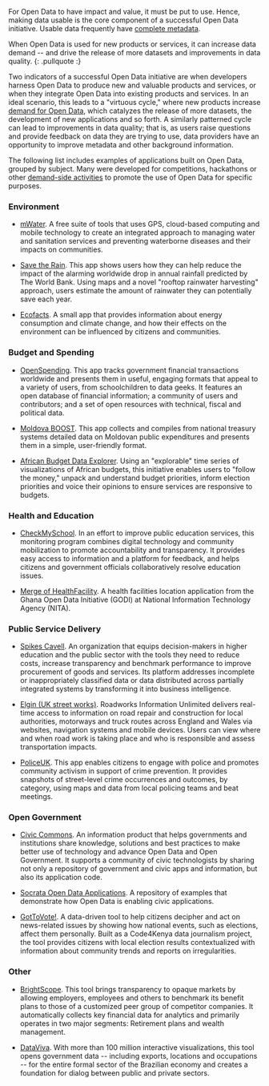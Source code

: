 
For Open Data to have impact and value, it must be put to use. Hence, making data usable is the core component of a
successful Open Data initiative. Usable data frequently have
[complete metadata](supply.html).

When Open Data is used for new products or services, it can increase data demand -- and drive the release of more datasets and improvements in data quality.
{: .pullquote :}

Two indicators of a successful Open Data initiative are when developers harness Open Data to produce new and valuable
products and services, or when they integrate Open Data into existing products and services. In an ideal scenario, this
leads to a "virtuous cycle," where new products increase [demand for Open Data](demand.html), which
catalyzes the release of more datasets, the development of new applications and so forth. A similarly patterned cycle
can lead to improvements in data quality; that is, as users raise questions and provide feedback on data they are trying
to use, data providers have an opportunity to improve metadata and other background information.

The following list includes examples of applications built on Open Data, grouped by subject. Many were developed for
competitions, hackathons or other [demand-side activities](demand.html) to promote the use of Open Data
for specific purposes.

### Environment

* [mWater](http://mwater.co/). A free suite of tools that uses GPS, cloud-based computing and mobile technology to
  create an integrated approach to managing water and sanitation services and preventing waterborne diseases and their
  impacts on communities.

* [Save the Rain](http://save-the-rain.com/SR2/). This app shows users how they can help reduce the impact of the
  alarming worldwide drop in annual rainfall predicted by The World Bank. Using maps and a novel "rooftop rainwater
  harvesting" approach, users estimate the amount of rainwater they can potentially save each year.

* [Ecofacts](http://www.jengibre.com.ar/ecofacts/). A small app that provides information about energy consumption and
  climate change, and how their effects on the environment can be influenced by citizens and communities.

### Budget and Spending

* [OpenSpending](http://www.openspending.org/). This app tracks government financial
  transactions worldwide and presents them in useful, engaging formats that appeal to a variety of users, from schoolchildren to data geeks. It features an open database of financial information; a
  community of users and contributors; and a set of open resources with technical, fiscal and political data.

* [Moldova BOOST](http://moldova.wb-boost.org/). This app collects and compiles from national treasury systems detailed
  data on Moldovan public expenditures and presents them in a simple, user-friendly format.

* [African Budget Data
  Explorer](http://twaweza.org/uploads/flash/budget-visualization-000/Twaweza.html#/home/viewType=Bubbles&split=Function&spending=Actual&year=2010-11).
  Using an "explorable" time series of visualizations of African budgets, this initiative enables users to "follow the
  money," unpack and understand budget priorities, inform election priorities and voice their opinions to ensure services
  are responsive to budgets.

### Health and Education

* [CheckMySchool](http://www.checkmyschool.org/main-page). In an effort to improve public education
  services, this monitoring program combines digital technology and community mobilization to promote accountability and transparency. It provides easy access to information and a
  platform for feedback, and helps citizens and government officials collaboratively resolve education issues.

* [Merge of HealthFacility](https://www.google.com/fusiontables/DataSource?docid=1iBYvn8Cu-cpPDB2M4rpKhFIobfUlcycIGEo1E-4#map:id=3). A health facilities location
  application from the Ghana Open Data Initiative (GODI) at National Information Technology Agency (NITA).

### Public Service Delivery

* [Spikes Cavell](http://www.spikescavell.net/default.aspx). An organization that equips decision-makers in higher
education and the public sector with the tools they need to reduce costs, increase transparency and benchmark
performance to improve procurement of goods and services. Its platform addresses incomplete or inappropriately
classified data or data distributed across partially integrated systems by transforming it into business intelligence.

* [Elgin (UK street works)](http://www.elgin.org.uk/). Roadworks Information Unlimited delivers real-time access to
information on road repair and construction for local authorities, motorways and truck routes across England and Wales
via websites, navigation systems and mobile devices. Users can view where and when road work is taking place and who is
responsible and assess transportation impacts.

* [PoliceUK](http://www.police.uk/). This app enables citizens to engage with police and promotes community activism in
support of crime prevention. It provides snapshots of street-level crime occurrences and outcomes, by category, using
maps and data from local policing teams and beat meetings.

### Open Government

* [Civic Commons](http://commons.codeforamerica.org/apps). An information product that helps governments and
institutions share knowledge, solutions and best practices to make better use of technology and advance Open Data and
Open Government. It supports a community of civic technologists by sharing not only a repository of government and civic
apps and information, but also its application code.

* [Socrata Open Data Applications](http://pinterest.com/socrata/open-data-applications/). A repository of examples that
demonstrate how Open Data is enabling civic applications.

* [GotToVote!](http://gottovote.co.ke/).  A data-driven tool to help citizens decipher and act on news-related issues by
showing how national events, such as elections, affect them personally. Built as a Code4Kenya data journalism project,
the tool provides citizens with local election results contextualized with information about community trends and
reports on irregularities.
  

### Other

* [BrightScope](http://www.brightscope.com/about/plan-management-dashboard/). This tool brings transparency to opaque
markets by allowing employers, employees and others to benchmark its benefit plans to those of a customized peer group
of competitor companies. It automatically collects key financial data for analytics and primarily operates in two major
segments: Retirement plans and wealth management.

* [DataViva](http://dataviva.info/). With more than 100 million interactive visualizations, this tool opens government
data -- including exports, locations and occupations -- for the entire formal sector of the Brazilian economy and
creates a foundation for dialog between public and private sectors.